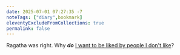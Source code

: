 ```yaml
---
date: 2025-07-01 07:27:35 -7
noteTags: ["diary",bookmark]
eleventyExcludeFromCollections: true
permalink: false
---
```

Ragatha was right. Why <em><strong>do</strong></em> [I want to be liked by people I don't like](https://www.sciencenewstoday.org/why-we-want-to-be-liked-even-by-people-we-dont-like)?